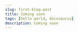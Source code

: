 ```yaml
---
slug: first-blog-post
title: Coming soon
tags: [hello world, docusaurus]
description: Coming soon
---
```

